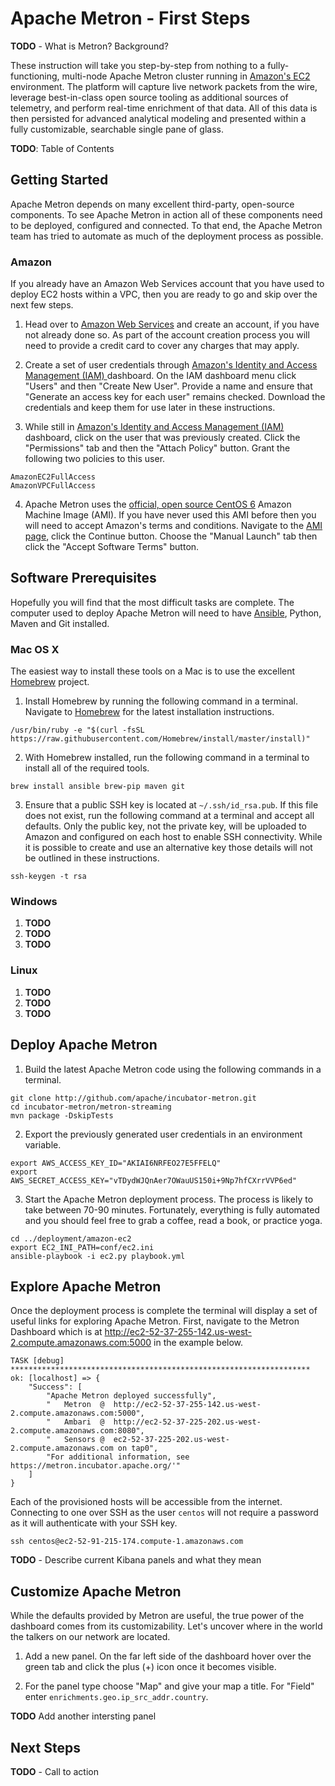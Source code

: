 Apache Metron - First Steps
===================================

**TODO** - What is Metron?  Background?

These instruction will take you step-by-step from nothing to a fully-functioning, multi-node Apache Metron cluster running in [Amazon's EC2](https://aws.amazon.com/ec2) environment.  The platform will capture live network packets from the wire, leverage best-in-class open source tooling as additional sources of telemetry, and perform real-time enrichment of that data.  All of this data is then persisted for advanced analytical modeling and presented within a fully customizable, searchable single pane of glass.

**TODO**: Table of Contents

Getting Started
---------------

Apache Metron depends on many excellent third-party, open-source components.  To see Apache Metron in action all of these components need to be deployed, configured and connected.  To that end, the Apache Metron team has tried to automate as much of the deployment process as possible.  

### Amazon

If you already have an Amazon Web Services account that you have used to deploy EC2 hosts within a VPC, then you are ready to go and skip over the next few steps.

1. Head over to [Amazon Web Services](http://aws.amazon.com/) and create an account, if you have not already done so.  As part of the account creation process you will need to provide a credit card to cover any charges that may apply.  

2. Create a set of user credentials through [Amazon's Identity and Access Management (IAM) ](https://console.aws.amazon.com/iam/) dashboard.  On the IAM dashboard menu click "Users" and then "Create New User". Provide a name and ensure that "Generate an access key for each user" remains checked.  Download the credentials and keep them for use later in these instructions.

3.  While still in [Amazon's Identity and Access Management (IAM) ](https://console.aws.amazon.com/iam/) dashboard, click on the user that was previously created.  Click the "Permissions" tab and then the "Attach Policy" button.  Grant the following two policies to this user.

  ```
  AmazonEC2FullAccess
  AmazonVPCFullAccess
  ```

4. Apache Metron uses the [official, open source CentOS 6](https://aws.amazon.com/marketplace/pp/B00NQAYLWO) Amazon Machine Image (AMI).  If you have never used this AMI before then you will need to accept Amazon's terms and conditions.  Navigate to the [AMI page](https://aws.amazon.com/marketplace/pp/B00NQAYLWO), click the Continue button.  Choose the "Manual Launch" tab then click the "Accept Software Terms" button.

Software Prerequisites
----------------------

Hopefully you will find that the most difficult tasks are complete.  The computer used to deploy Apache Metron will need to have [Ansible](https://github.com/ansible/ansible), Python, Maven and Git installed.

### Mac OS X

The easiest way to install these tools on a Mac is to use the excellent [Homebrew](http://brew.sh/) project.

1. Install Homebrew by running the following command in a terminal.  Navigate to [Homebrew](http://brew.sh/) for the latest installation instructions.

  ```
  /usr/bin/ruby -e "$(curl -fsSL https://raw.githubusercontent.com/Homebrew/install/master/install)"
  ```

2. With Homebrew installed, run the following command in a terminal to install all of the required tools.

  ```  
  brew install ansible brew-pip maven git
  ```

3. Ensure that a public SSH key is located at `~/.ssh/id_rsa.pub`.  If this file does not exist, run the following command at a terminal and accept all defaults.  Only the public key, not the private key, will be uploaded to Amazon and configured on each host to enable SSH connectivity.  While it is possible to create and use an alternative key those details will not be outlined in these instructions.  

  ```
  ssh-keygen -t rsa
  ```

### Windows
1. **TODO**
2. **TODO**
3. **TODO**

### Linux
1. **TODO**
2. **TODO**
3. **TODO**

Deploy Apache Metron
--------------------

1. Build the latest Apache Metron code using the following commands in a terminal.

  ```
  git clone http://github.com/apache/incubator-metron.git
  cd incubator-metron/metron-streaming
  mvn package -DskipTests
  ```

2. Export the previously generated user credentials in an environment variable.

  ```
  export AWS_ACCESS_KEY_ID="AKIAI6NRFEO27E5FFELQ"
  export AWS_SECRET_ACCESS_KEY="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"
  ```

3. Start the Apache Metron deployment process.  The process is likely to take between 70-90 minutes.  Fortunately, everything is fully automated and you should feel free to grab a coffee, read a book, or practice yoga.  

  ```
  cd ../deployment/amazon-ec2
  export EC2_INI_PATH=conf/ec2.ini
  ansible-playbook -i ec2.py playbook.yml
  ```

Explore Apache Metron
---------------------

Once the deployment process is complete the terminal will display a set of useful links for exploring Apache Metron.  First, navigate to the Metron Dashboard which is at http://ec2-52-37-255-142.us-west-2.compute.amazonaws.com:5000 in the example below.

  ```
  TASK [debug] *******************************************************************
  ok: [localhost] => {
      "Success": [
          "Apache Metron deployed successfully",
          "   Metron  @  http://ec2-52-37-255-142.us-west-2.compute.amazonaws.com:5000",
          "   Ambari  @  http://ec2-52-37-225-202.us-west-2.compute.amazonaws.com:8080",
          "   Sensors @  ec2-52-37-225-202.us-west-2.compute.amazonaws.com on tap0",
          "For additional information, see https://metron.incubator.apache.org/'"
      ]
  }
  ```

Each of the provisioned hosts will be accessible from the internet. Connecting to one over SSH as the user `centos` will not require a password as it will authenticate with your SSH key.

  ```
  ssh centos@ec2-52-91-215-174.compute-1.amazonaws.com
  ```

**TODO** - Describe current Kibana panels and what they mean

Customize Apache Metron
-----------------------

While the defaults provided by Metron are useful, the true power of the dashboard comes from its customizability.  Let's uncover where in the world the talkers on our network are located.  

1. Add a new panel.  On the far left side of the dashboard hover over the green tab and click the plus (+) icon once it becomes visible.

2. For the panel type choose "Map" and give your map a title.  For "Field" enter `enrichments.geo.ip_src_addr.country`.

**TODO** Add another intersting panel

Next Steps
----------

**TODO** - Call to action
